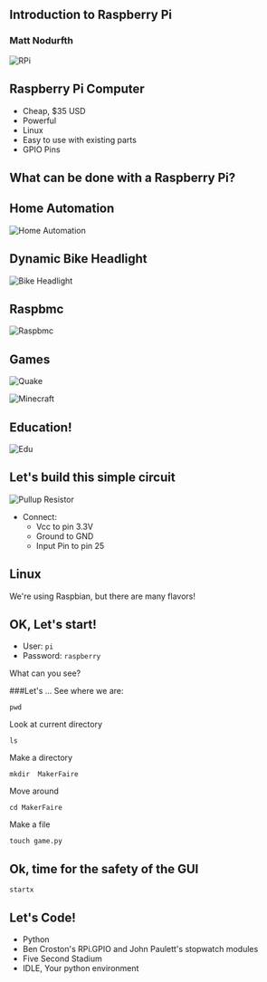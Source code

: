 ## Introduction to Raspberry Pi
### Matt Nodurfth



![RPi](images/RaspiModelB.png)



## Raspberry Pi Computer
* Cheap, $35 USD
* Powerful
* Linux
* Easy to use with existing parts
* GPIO Pins



## What can be done with a Raspberry Pi?


## Home Automation
![Home Automation](images/carriotsAlertSystem.jpg)


## Dynamic Bike Headlight
![Bike Headlight](images/dynamicBikeHeadlight.jpg)


## Raspbmc
![Raspbmc](images/raspbmc.png)


## Games
![Quake](images/quake.jpg)


![Minecraft](images/minecraft.jpg)


## Education!
![Edu](images/Dachio.jpg)



## Let's build this simple circuit
![Pullup Resistor](images/pullup.png)

* Connect:
  * Vcc to pin 3.3V
  * Ground to GND
  * Input Pin to pin 25



## Linux
We're using Raspbian, but there are many flavors!


## OK, Let's start!
* User: `pi`
* Password: `raspberry`


What can you see?


###Let's ...
See where we are:
    
    pwd
Look at current directory

    ls
Make a directory
    
    mkdir  MakerFaire
Move around
    
    cd MakerFaire
Make a file
    
    touch game.py


##  Ok, time for the safety of the GUI
    startx



## Let's Code!
* Python
* Ben Croston's RPi.GPIO and John Paulett's stopwatch modules
* Five Second Stadium
* IDLE, Your python environment

<!-- A resistor pulls  a capacitor  up to  5
volts (or what ever your positive supply voltage is if you're using CMOS. Up to
15 volts) Because of the time coefficient of the capacitor  and resistor,  this
takes time to occur. The bigger the capacitor or resistor, the longer it takes.
Placed at the junction of the resitor and capacitor, the momentary press button
pulls the capacitor to ground. It doesn't short out the power supply because of
the resistor. When the switch is made, the voltage on the capacitor falls  away
very  rapidly to  nothing. or  near nothing  depending on  the switch.  (That's
another story and I'll get to that) When the switch is  released the  potential
across  the  capacitor  is  charged  up  again  slowly  by  the  resistor.  The
charge/discharge rate is a smooth logarithmic curve. One faster than the other.
http://www.all-electric.com/schematic/<debounce class="htm"></debounce>
 -->